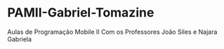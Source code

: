 # PAMII-Gabriel-Tomazine
Aulas de Programação Mobile II Com os Professores João Siles e Najara Gabriela
